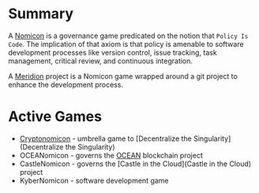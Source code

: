 # Summary

A [Nomicon](https://cryptotechguru.github.io/Cryptonomicon/Nomicon) is a governance game predicated on the notion that `Policy Is Code`. The implication of that axiom is that policy is amenable to software development processes like version control, issue tracking, task management, critical review, and continuous integration.

A [Meridion](Meridion) project is a Nomicon game wrapped around a git project to enhance the development process.

# Active Games

* [Cryptonomicon](https://cryptotechguru.github.io/Cryptonomicon/) - umbrella game to [Decentralize the Singularity](Decentralize the Singularity)
* OCEANomicon - governs the [OCEAN](OCEAN) blockchain project
* CastleNomicon - governs the [Castle in the Cloud](Castle in the Cloud) project
* KyberNomicon - software development game 
